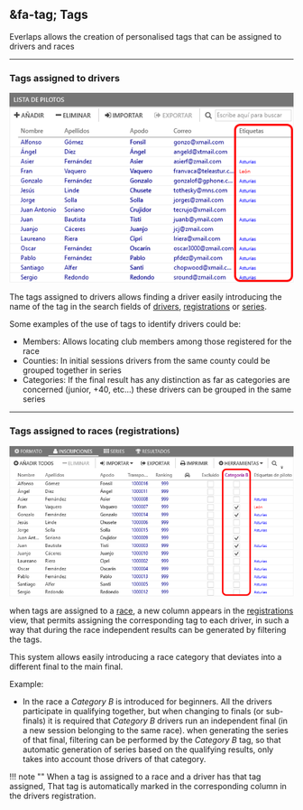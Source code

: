 ## &fa-tag; Tags

Everlaps allows the creation of personalised tags that can be assigned to drivers and races

---

### Tags assigned to drivers

![Pilotos](../img/driver-tags.png)

The tags assigned to drivers allows finding a driver easily introducing the name of the tag in the search fields of [drivers](../user-guide/drivers.md), [registrations](../user-guide/races.md#inscripciones) or [series](../user-guide/races.md#series).

Some examples of the use of tags to identify drivers could be:

 * Members: Allows locating club members among those registered for the race
 * Counties: In initial sessions drivers from the same county could be grouped together in series
 * Categories: If the final result has any distinction as far as categories are concerned (junior, +40, etc...) these drivers can be grouped in the same series

 ---
 
### Tags assigned to races (registrations)

![Carreras](../img/inscription-tags.png)

when tags are assigned to a [race](../race-formats/qualify-finals.md#etiquetas), a new column appears in the [registrations](../user-guide/races.md#inscripciones) view, that permits assigning the corresponding tag to each driver, in such a way that during the race independent results can be generated by filtering the tags.

This system allows easily introducing a race category that deviates into a different final to the main final. 

Example:

 * In the race a *Category B* is introduced for beginners. All the drivers participate in qualifying together, but when changing to finals (or sub-finals) it is required that *Category B* drivers run an independent final (in a new session belonging to the same race). when generating the series of that final, filtering can be performed by the *Category B* tag, so that automatic generation of series based on the qualifying results, only takes into account those drivers of that category.

!!! note ""
	When a tag is assigned to a race and a driver has that tag assigned, That tag is automatically marked in the corresponding column in the drivers registration.
